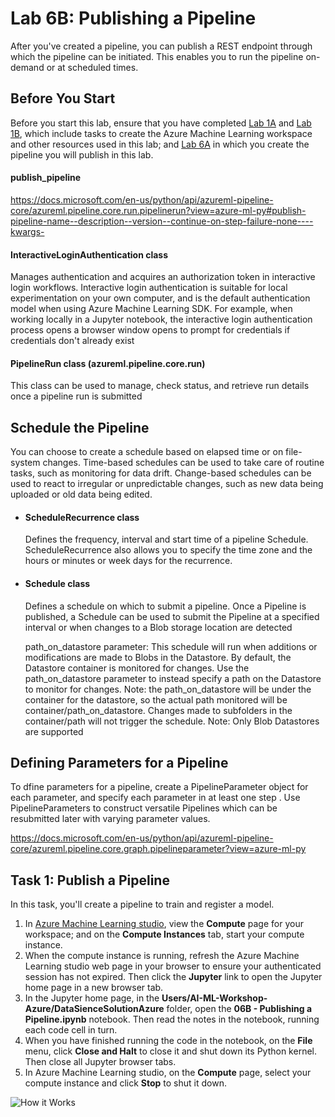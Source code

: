 # Lab 6B: Publishing a Pipeline

After you've created a pipeline, you can publish a REST endpoint through which the pipeline can be initiated. This enables you to run the pipeline on-demand or at scheduled times.

## Before You Start

Before you start this lab, ensure that you have completed [Lab 1A](Lab01A.md) and [Lab 1B](Lab01B.md), which include tasks to create the Azure Machine Learning workspace and other resources used in this lab; and [Lab 6A](Lab06A.md) in which you create the pipeline you will publish in this lab.

#### publish_pipeline

https://docs.microsoft.com/en-us/python/api/azureml-pipeline-core/azureml.pipeline.core.run.pipelinerun?view=azure-ml-py#publish-pipeline-name--description--version--continue-on-step-failure-none----kwargs-

#### InteractiveLoginAuthentication class

Manages authentication and acquires an authorization token in interactive login workflows.
Interactive login authentication is suitable for local experimentation on your own computer, and is the default authentication model when using Azure Machine Learning SDK. For example, when working locally in a Jupyter notebook, the interactive login authentication process opens a browser window opens to prompt for credentials if credentials don't already exist

#### PipelineRun class (azureml.pipeline.core.run)

This class can be used to manage, check status, and retrieve run details once a pipeline run is submitted

## Schedule the Pipeline

You can choose to create a schedule based on elapsed time or on file-system changes. Time-based schedules can be used to take care of routine tasks, such as monitoring for data drift. Change-based schedules can be used to react to irregular or unpredictable changes, such as new data being uploaded or old data being edited.

 - #### ScheduleRecurrence class
 
   Defines the frequency, interval and start time of a pipeline Schedule. ScheduleRecurrence also allows you to specify the time zone  and the hours or minutes or week days for the recurrence.
   
 - #### Schedule class
 
   Defines a schedule on which to submit a pipeline. Once a Pipeline is published, a Schedule can be used to submit the Pipeline at a specified interval or when changes to a Blob storage location are detected
   
    path_on_datastore parameter: This schedule will run when additions or modifications are made to Blobs in the Datastore. By default, the Datastore container is monitored for changes. Use the path_on_datastore parameter to instead specify a path on the Datastore to monitor for changes. Note: the path_on_datastore will be under the container for the datastore, so the actual path monitored will be container/path_on_datastore. Changes made to subfolders in the container/path will not trigger the schedule. Note: Only Blob Datastores are supported

## Defining Parameters for a Pipeline 

To dfine parameters for a pipeline, create a PipelineParameter object for each parameter, and specify each parameter in at least one step . Use PipelineParameters to construct versatile Pipelines which can be resubmitted later with varying parameter values.

https://docs.microsoft.com/en-us/python/api/azureml-pipeline-core/azureml.pipeline.core.graph.pipelineparameter?view=azure-ml-py


## Task 1: Publish a Pipeline

In this task, you'll create a pipeline to train and register a model.

1. In [Azure Machine Learning studio](https://ml.azure.com), view the **Compute** page for your workspace; and on the **Compute Instances** tab, start your compute instance.
2. When the compute instance is running, refresh the Azure Machine Learning studio web page in your browser to ensure your authenticated session has not expired. Then click the **Jupyter** link to open the Jupyter home page in a new browser tab.
3. In the Jupyter home page, in the **Users/AI-ML-Workshop-Azure/DataSienceSolutionAzure** folder, open the **06B - Publishing a Pipeline.ipynb** notebook. Then read the notes in the notebook, running each code cell in turn.
4. When you have finished running the code in the notebook, on the **File** menu, click **Close and Halt** to close it and shut down its Python kernel. Then close all Jupyter browser tabs.
5. In Azure Machine Learning studio, on the **Compute** page, select your compute instance and click **Stop** to shut it down.

![How it Works](https://amlworkshop.blob.core.windows.net/mlworkshop/15-Lab6b-1.PNG)
